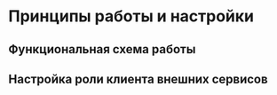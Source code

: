 # Принципы работы и настройки

## Функциональная схема работы

## Настройка роли клиента внешних сервисов
